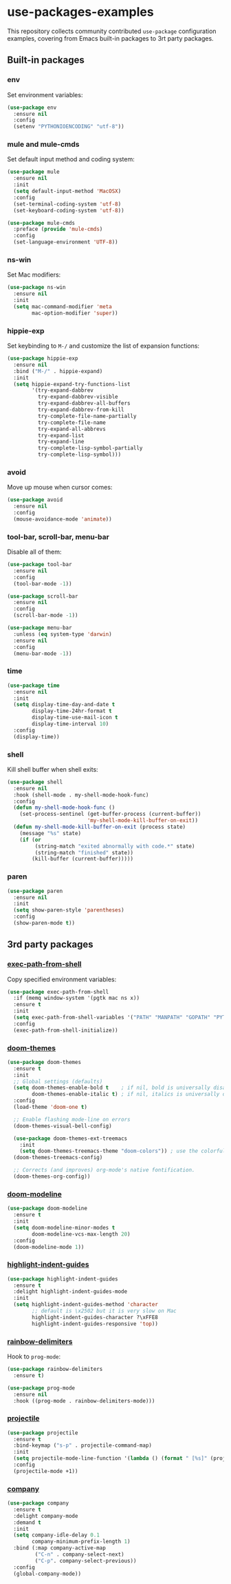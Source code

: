 # use-packages-examples

This repository collects community contributed `use-package` configuration examples, covering from
Emacs built-in packages to 3rt party packages.

## Built-in packages

### env

Set environment variables:

```el
(use-package env
  :ensure nil
  :config
  (setenv "PYTHONIOENCODING" "utf-8"))
```

### mule and mule-cmds

Set default input method and coding system:

```el
(use-package mule
  :ensure nil
  :init
  (setq default-input-method 'MacOSX)
  :config
  (set-terminal-coding-system 'utf-8)
  (set-keyboard-coding-system 'utf-8))

(use-package mule-cmds
  :preface (provide 'mule-cmds)
  :config
  (set-language-environment 'UTF-8))
```

### ns-win

Set Mac modifiers:

```el
(use-package ns-win
  :ensure nil
  :init
  (setq mac-command-modifier 'meta
        mac-option-modifier 'super))
```

### hippie-exp

Set keybinding to `M-/` and customize the list of expansion functions:

```el
(use-package hippie-exp
  :ensure nil
  :bind ("M-/" . hippie-expand)
  :init
  (setq hippie-expand-try-functions-list
        '(try-expand-dabbrev
          try-expand-dabbrev-visible
          try-expand-dabbrev-all-buffers
          try-expand-dabbrev-from-kill
          try-complete-file-name-partially
          try-complete-file-name
          try-expand-all-abbrevs
          try-expand-list
          try-expand-line
          try-complete-lisp-symbol-partially
          try-complete-lisp-symbol)))
```

### avoid

Move up mouse when cursor comes:

```el
(use-package avoid
  :ensure nil
  :config
  (mouse-avoidance-mode 'animate))
```

### tool-bar, scroll-bar, menu-bar

Disable all of them:

```el
(use-package tool-bar
  :ensure nil
  :config
  (tool-bar-mode -1))

(use-package scroll-bar
  :ensure nil
  :config
  (scroll-bar-mode -1))

(use-package menu-bar
  :unless (eq system-type 'darwin)
  :ensure nil
  :config
  (menu-bar-mode -1))
```

### time

```el
(use-package time
  :ensure nil
  :init
  (setq display-time-day-and-date t
        display-time-24hr-format t
        display-time-use-mail-icon t
        display-time-interval 10)
  :config
  (display-time))
```

### shell

Kill shell buffer when shell exits:

```el
(use-package shell
  :ensure nil
  :hook (shell-mode . my-shell-mode-hook-func)
  :config
  (defun my-shell-mode-hook-func ()
    (set-process-sentinel (get-buffer-process (current-buffer))
                          'my-shell-mode-kill-buffer-on-exit))
  (defun my-shell-mode-kill-buffer-on-exit (process state)
    (message "%s" state)
    (if (or
         (string-match "exited abnormally with code.*" state)
         (string-match "finished" state))
        (kill-buffer (current-buffer)))))
```

### paren

```el
(use-package paren
  :ensure nil
  :init
  (setq show-paren-style 'parentheses)
  :config
  (show-paren-mode t))
```

## 3rd party packages

### [exec-path-from-shell](https://github.com/purcell/exec-path-from-shell)

Copy specified environment variables:

```el
(use-package exec-path-from-shell
  :if (memq window-system '(pgtk mac ns x))
  :ensure t
  :init
  (setq exec-path-from-shell-variables '("PATH" "MANPATH" "GOPATH" "PYTHONPATH"))
  :config
  (exec-path-from-shell-initialize))
```

### [doom-themes](https://github.com/hlissner/emacs-doom-themes)

```el
(use-package doom-themes
  :ensure t
  :init
  ;; Global settings (defaults)
  (setq doom-themes-enable-bold t    ; if nil, bold is universally disabled
        doom-themes-enable-italic t) ; if nil, italics is universally disabled
  :config
  (load-theme 'doom-one t)

  ;; Enable flashing mode-line on errors
  (doom-themes-visual-bell-config)

  (use-package doom-themes-ext-treemacs
    :init
    (setq doom-themes-treemacs-theme "doom-colors")) ; use the colorful treemacs theme)
  (doom-themes-treemacs-config)

  ;; Corrects (and improves) org-mode's native fontification.
  (doom-themes-org-config))
```

### [doom-modeline](https://github.com/seagle0128/doom-modeline)

```el
(use-package doom-modeline
  :ensure t
  :init
  (setq doom-modeline-minor-modes t
        doom-modeline-vcs-max-length 20)
  :config
  (doom-modeline-mode 1))
```

### [highlight-indent-guides](https://github.com/DarthFennec/highlight-indent-guides)

```el
(use-package highlight-indent-guides
  :ensure t
  :delight highlight-indent-guides-mode
  :init
  (setq highlight-indent-guides-method 'character
        ;; default is \x2502 but it is very slow on Mac
        highlight-indent-guides-character ?\xFFE8
        highlight-indent-guides-responsive 'top))
```

### [rainbow-delimiters](https://github.com/Fanael/rainbow-delimiters)

Hook to `prog-mode`:

```el
(use-package rainbow-delimiters
  :ensure t)

(use-package prog-mode
  :ensure nil
  :hook ((prog-mode . rainbow-delimiters-mode)))
```

### [projectile](https://github.com/bbatsov/projectile)

```el
(use-package projectile
  :ensure t
  :bind-keymap ("s-p" . projectile-command-map)
  :init
  (setq projectile-mode-line-function '(lambda () (format " [%s]" (projectile-project-name))))
  :config
  (projectile-mode +1))
```

### [company](https://github.com/company-mode/company-mode)

```el
(use-package company
  :ensure t
  :delight company-mode
  :demand t
  :init
  (setq company-idle-delay 0.1
        company-minimum-prefix-length 1)
  :bind (:map company-active-map
         ("C-n" . company-select-next)
         ("C-p". company-select-previous))
  :config
  (global-company-mode))
```
